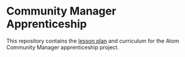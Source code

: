 # Community Manager Apprenticeship

This repository contains the [lesson plan](lesson-plan.md) and curriculum for the Atom Community Manager apprenticeship project.
